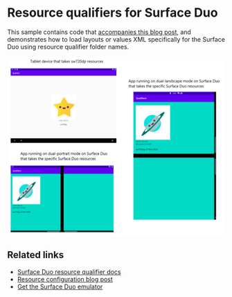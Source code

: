 # Resource qualifiers for Surface Duo

This sample contains code that [accompanies this blog post](https://devblogs.microsoft.com/surface-duo/resource-configuration-for-microsoft-surface-duo/), and demonstrates how to load layouts or values XML specifically for the Surface Duo using resource qualifier folder names.

![Resource qualifiers load different values on tablet versus Surface Duo](Screenshots/resource-qualifiers-examples.png)

## Related links

- [Surface Duo resource qualifier docs](https://docs.microsoft.com/dual-screen/android/platform/resource-qualifier/)
- [Resource configuration blog post](https://devblogs.microsoft.com/surface-duo/resource-configuration-for-microsoft-surface-duo/)
- [Get the Surface Duo emulator](https://docs.microsoft.com/dual-screen/android/emulator/)
